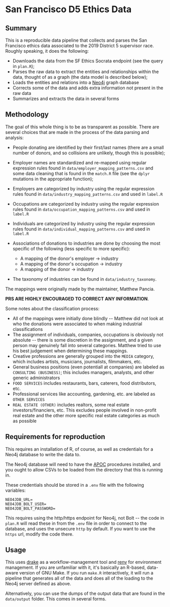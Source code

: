 # San Francisco D5 Ethics Data

## Summary

This is a reproducible data pipeline that collects and parses the San Francisco ethics data associated to the 
2019 District 5 supervisor race. Roughly speaking, it does the following:

* Downloads the data from the SF Ethics Socrata endpoint (see the query in `plan.R`);
* Parses the raw data to extract the entities and relationships within the data, thought of as a graph (the data model is described below);
* Loads the entities and relations into a [Neo4j](https://neo4j.com/) graph database
* Corrects some of the data and adds extra information not present in the raw data
* Summarizes and extracts the data in several forms

## Methodology

The goal of this whole thing is to be as transparent as possible. There are several choices that are made in the process of the data parsing and analysis:

* People donating are identified by their first/last names (there are a small number of donors, and so collisions are unlikely, though this is possible);
* Employer names are standardized and re-mapped using regular expression rules found in `data/employer_mapping_patterns.csv` and some data cleaning that is found in the `match.R` file (see the `dplyr` mutations in the appropriate function);
* Employers are categorized by industry using the regular expression rules found in `data/industry_mapping_patterns.csv` and used in `label.R`
* Occupations are categorized by industry using the regular expression rules found in `data/occupation_mapping_patterns.csv` and used in `label.R`
* Individuals are categorized by industry using the regular expression rules found in `data/individual_mapping_patterns.csv` and used in `label.R`
* Associations of donations to industries are done by choosing the most specific of the following (less specific to more specific):
   * A mapping of the donor's employer -> industry
   * A mapping of the donor's occupation -> industry
   * A mapping of the donor -> industry 

* The taxonomy of industries can be found in `data/industry_taxonomy`.

The mappings were originally made by the maintainer, Matthew Pancia.

**PRS ARE HIGHLY ENCOURAGED TO CORRECT ANY INFORMATION**.

Some notes about the classification process:

* All of the mappings were initially done blindly -- Matthew did not look at who the donations were associated to when making industrial classifications
* The assignment of individuals, companies, occupations is obviously not absolute -- there is some discretion in the assignment, and a given person may genuinely fall into several categories. Matthew tried to use his best judgement when determining these mappings.
* Creative professions are generally grouped into the `MEDIA` category, which includes artists, musicians, journalists, filmmakers, etc.
* General business positions (even potentiall at companies) are labeled as `CONSULTING (BUSINESS)`; this includes managers, analysts, and other generic administrators
* `FOOD SERVICES` includes restaurants, bars, caterers, food distributors, etc.
* Professional services like accounting, gardening, etc. are labeled as `OTHER SERVICES`
* `REAL ESTATE (OTHER)` includes realtors, some real estate investors/financiers, etc. This excludes people involved in non-profit real estate and the other more specific real estate categories as much as possible
  
## Requirements for reproduction

This requires an installation of R, of course, as well as credentials for a Neo4j database to write the data to.

The Neo4j database will need to have the [APOC](https://neo4j-contrib.github.io/neo4j-apoc-procedures/) procedures installed, and you ought to allow CSVs to be loaded from the directory that this is running in.

These credentials should be stored in a `.env` file with the following variables:

```
NEO4JDB_URL=
NEO4JDB_BOLT_USER=
NEO4JDB_BOLT_PASSWORD=
```

This requires using the http/https endpoint for Neo4j, not Bolt -- the code in `plan.R` will read these in from the `.env` file in order to connect to the database, and uses the unsecure `http` by default. If you want to use the `https` url, modify the code there. 

## Usage

This uses [drake](https://github.com/ropensci/drake) as a workflow-management tool and [renv](https://github.com/rstudio/renv) for environment management. If you are unfamiliar with it, it's basically an R-based, data-aware version of GNU Make. If you run `make.R` interactively, it will run a pipeline that generates all of the data and does all of the loading to the Neo4j server defined as above.

Alternatively, you can use the dumps of the output data that are found in the `data/output` folder. This comes in several forms.
